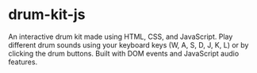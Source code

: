 # drum-kit-js
An interactive drum kit made using HTML, CSS, and JavaScript. Play different drum sounds using your keyboard keys (W, A, S, D, J, K, L) or by clicking the drum buttons. Built with DOM events and JavaScript audio features.
